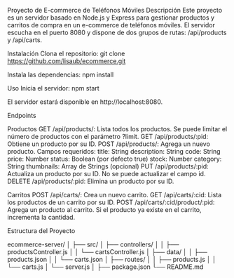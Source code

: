 Proyecto de E-commerce de Teléfonos Móviles
Descripción
Este proyecto es un servidor basado en Node.js y Express para gestionar productos y carritos de compra en un e-commerce de teléfonos móviles. El servidor escucha en el puerto 8080 y dispone de dos grupos de rutas: /api/products y /api/carts.

Instalación
Clona el repositorio:
git clone https://github.com/lisaub/ecommerce.git

Instala las dependencias:
npm install

Uso
Inicia el servidor:
npm start

El servidor estará disponible en http://localhost:8080.


Endpoints

Productos
GET /api/products/: Lista todos los productos. Se puede limitar el número de productos con el parámetro ?limit.
GET /api/products/:pid: Obtiene un producto por su ID.
POST /api/products/: Agrega un nuevo producto. Campos requeridos:
title: String
description: String
code: String
price: Number
status: Boolean (por defecto true)
stock: Number
category: String
thumbnails: Array de Strings (opcional)
PUT /api/products/:pid: Actualiza un producto por su ID. No se puede actualizar el campo id.
DELETE /api/products/:pid: Elimina un producto por su ID.

Carritos
POST /api/carts/: Crea un nuevo carrito.
GET /api/carts/:cid: Lista los productos de un carrito por su ID.
POST /api/carts/:cid/product/:pid: Agrega un producto al carrito. Si el producto ya existe en el carrito, incrementa la cantidad.


Estructura del Proyecto

ecommerce-server/
│
├── src/
│   ├── controllers/
│   │   ├── productsController.js
│   │   └── cartsController.js
│   ├── data/
│   │   ├── products.json
│   │   └── carts.json
│   ├── routes/
│   │   ├── products.js
│   │   └── carts.js
│   └── server.js
│
├── package.json
└── README.md
